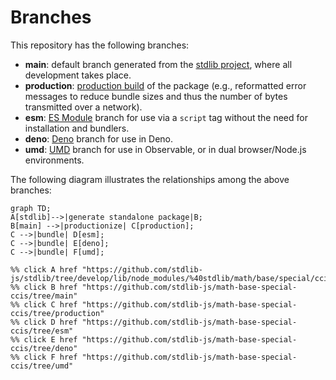 <!--

@license Apache-2.0

Copyright (c) 2022 The Stdlib Authors.

Licensed under the Apache License, Version 2.0 (the "License");
you may not use this file except in compliance with the License.
You may obtain a copy of the License at

    http://www.apache.org/licenses/LICENSE-2.0

Unless required by applicable law or agreed to in writing, software
distributed under the License is distributed on an "AS IS" BASIS,
WITHOUT WARRANTIES OR CONDITIONS OF ANY KIND, either express or implied.
See the License for the specific language governing permissions and
limitations under the License.

-->

# Branches

This repository has the following branches:

-   **main**: default branch generated from the [stdlib project][stdlib-url], where all development takes place.
-   **production**: [production build][production-url] of the package (e.g., reformatted error messages to reduce bundle sizes and thus the number of bytes transmitted over a network).
-   **esm**: [ES Module][esm-url] branch for use via a `script` tag without the need for installation and bundlers.
-   **deno**: [Deno][deno-url] branch for use in Deno.
-   **umd**: [UMD][umd-url] branch for use in Observable, or in dual browser/Node.js environments.

The following diagram illustrates the relationships among the above branches:

```mermaid
graph TD;
A[stdlib]-->|generate standalone package|B;
B[main] -->|productionize| C[production];
C -->|bundle| D[esm];
C -->|bundle| E[deno];
C -->|bundle| F[umd];

%% click A href "https://github.com/stdlib-js/stdlib/tree/develop/lib/node_modules/%40stdlib/math/base/special/ccis"
%% click B href "https://github.com/stdlib-js/math-base-special-ccis/tree/main"
%% click C href "https://github.com/stdlib-js/math-base-special-ccis/tree/production"
%% click D href "https://github.com/stdlib-js/math-base-special-ccis/tree/esm"
%% click E href "https://github.com/stdlib-js/math-base-special-ccis/tree/deno"
%% click F href "https://github.com/stdlib-js/math-base-special-ccis/tree/umd"
```

[stdlib-url]: https://github.com/stdlib-js/stdlib/tree/develop/lib/node_modules/%40stdlib/math/base/special/ccis
[production-url]: https://github.com/stdlib-js/math-base-special-ccis/tree/production
[deno-url]: https://github.com/stdlib-js/math-base-special-ccis/tree/deno
[umd-url]: https://github.com/stdlib-js/math-base-special-ccis/tree/umd
[esm-url]: https://github.com/stdlib-js/math-base-special-ccis/tree/esm